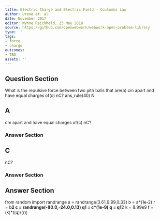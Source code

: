 ```yaml
---
title: Electric Charge and Electric Field - Coulombs Law
author: Urone et. al
date: November 2017
editor: Wynne Reichheld, 23 May 2018
source: https://github.com/openwebwork/webwork-open-problem-library
type: ''
tags:
- force
- charge
outcomes:
- TBD
assets: ''
---
```


## Question Section 

What is the repulsive force between two pith balls that are(a) cm apart and have equal charges of(c) nC?
ans_rule(40) N

## A
cm apart and have equal charges of(c) nC?
### Answer Section
## C
nC?
### Answer Section


## Answer Section

from random import randrange
a = randrange(3.61,9.99,0.33)
b = a*(1e-2)
r = b**2
c = randrange(-80.0,-24.0,0.13)
q1 = c*(1e-9)
q = q1**2
k = 8.99e9
f = (k)*((q)/(r))